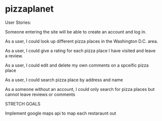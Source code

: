 # pizzaplanet

User Stories:

Someone entering the site will be able to create an account and log in.

As a user, I could look up different pizza places in the Washington D.C. area.

As a user, I could give a rating for each pizza place I have visited and leave a review.

As a user, I could edit and delete my own comments on a spceific pizza place

As a user, I could search pizza place by address and name

As a someone without an account, I could only search for pizza places but cannot leave reviews or comments

STRETCH GOALS

Implement google maps api to map each restaraunt out
